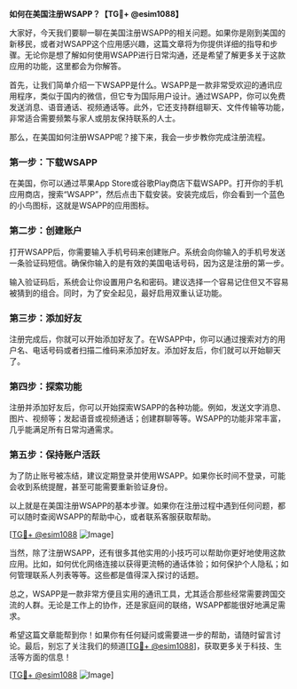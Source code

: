**如何在美国注册WSAPP？【TG💪+ @esim1088】**

大家好，今天我们要聊一聊在美国注册WSAPP的相关问题。如果你是刚到美国的新移民，或者对WSAPP这个应用感兴趣，这篇文章将为你提供详细的指导和步骤。无论你是想了解如何使用WSAPP进行日常沟通，还是希望了解更多关于这款应用的功能，这里都会为你解答。

首先，让我们简单介绍一下WSAPP是什么。WSAPP是一款非常受欢迎的通讯应用程序，类似于国内的微信，但它专为国际用户设计。通过WSAPP，你可以免费发送消息、语音通话、视频通话等。此外，它还支持群组聊天、文件传输等功能，非常适合需要频繁与家人或朋友保持联系的人士。

那么，在美国如何注册WSAPP呢？接下来，我会一步步教你完成注册流程。

### **第一步：下载WSAPP**
在美国，你可以通过苹果App Store或谷歌Play商店下载WSAPP。打开你的手机应用商店，搜索“WSAPP”，然后点击下载安装。安装完成后，你会看到一个蓝色的小鸟图标，这就是WSAPP的应用图标。

### **第二步：创建账户**
打开WSAPP后，你需要输入手机号码来创建账户。系统会向你输入的手机号发送一条验证码短信。确保你输入的是有效的美国电话号码，因为这是注册的第一步。

输入验证码后，系统会让你设置用户名和密码。建议选择一个容易记住但又不容易被猜到的组合。同时，为了安全起见，最好启用双重认证功能。

### **第三步：添加好友**
注册完成后，你就可以开始添加好友了。在WSAPP中，你可以通过搜索对方的用户名、电话号码或者扫描二维码来添加好友。添加好友后，你们就可以开始聊天了。

### **第四步：探索功能**
注册并添加好友后，你可以开始探索WSAPP的各种功能。例如，发送文字消息、图片、视频等；发起语音或视频通话；创建群聊等等。WSAPP的功能非常丰富，几乎能满足所有日常沟通需求。

### **第五步：保持账户活跃**
为了防止账号被冻结，建议定期登录并使用WSAPP。如果你长时间不登录，可能会收到系统提醒，甚至可能需要重新验证身份。

以上就是在美国注册WSAPP的基本步骤。如果你在注册过程中遇到任何问题，都可以随时查阅WSAPP的帮助中心，或者联系客服获取帮助。

[[TG💪+ @esim1088](https://t.me/s/esim1088) ![Image](https://i.postimg.cc/4NQfJmqS/Snipaste-2025-05-13-00-14-12.png)]

当然，除了注册WSAPP，还有很多其他实用的小技巧可以帮助你更好地使用这款应用。比如，如何优化网络连接以获得更流畅的通话体验；如何保护个人隐私；如何管理联系人列表等等。这些都是值得深入探讨的话题。

总之，WSAPP是一款非常方便且实用的通讯工具，尤其适合那些经常需要跨国交流的人群。无论是工作上的协作，还是家庭间的联络，WSAPP都能很好地满足需求。

希望这篇文章能帮到你！如果你有任何疑问或需要进一步的帮助，请随时留言讨论。最后，别忘了关注我们的频道[[TG💪+ @esim1088](https://t.me/s/esim1088)]，获取更多关于科技、生活等方面的信息！

[[TG💪+ @esim1088](https://t.me/s/esim1088) ![Image](https://i.postimg.cc/4NQfJmqS/Snipaste-2025-05-13-00-14-12.png)]